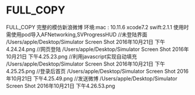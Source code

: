 # FULL_COPY
FULL_COPY 完整的模仿新浪微博
环境:mac : 10.11.6  xcode7.2 swift:2.1.1
使用时需使用pod导入AFNetworking,SVProgressHUD
//未登陆界面
/Users/apple/Desktop/Simulator Screen Shot 2016年10月21日 下午4.24.24.png
//网页登陆
/Users/apple/Desktop/Simulator Screen Shot 2016年10月21日 下午4.25.23.png
//利用javascript实现自动填充
/Users/apple/Desktop/Simulator Screen Shot 2016年10月21日 下午4.25.25.png
//登录后首页
/Users/apple/Desktop/Simulator Screen Shot 2016年10月21日 下午4.25.49.png
//发送微博
/Users/apple/Desktop/Simulator Screen Shot 2016年10月21日 下午4.26.53.png